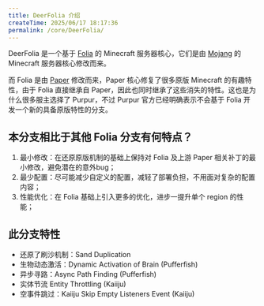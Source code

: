 ```yaml
---
title: DeerFolia 介绍
createTime: 2025/06/17 18:17:36
permalink: /core/DeerFolia/
---
```


<CardGrid>
    <LinkCard title="💾 下载地址" href="https://github.com/LunaDeerMC/DeerFolia/releases/latest"></LinkCard>
    <LinkCard title="📁 源码地址" href="https://github.com/LunaDeerMC/DeerFolia"></LinkCard>
</CardGrid>

DeerFolia 是一个基于 [Folia](https://papermc.io/software/folia) 的 Minecraft 服务器核心，它们是由 [Mojang](https://mojang.com) 的 Minecraft 服务器核心修改而来。

而 Folia 是由  [Paper](https://papermc.io/software/paper) 修改而来，Paper 核心修复了很多原版 Minecraft 的有趣特性，由于 Folia 直接继承自 Paper，因此也同时继承了这些消失的特性。这也是为什么很多服主选择了 Purpur，不过 Purpur 官方已经明确表示不会基于 Folia 开发一个新的具备原版特性的分支。

## 本分支相比于其他 Folia 分支有何特点？

1. 最小修改：在还原原版机制的基础上保持对 Folia 及上游 Paper 相关补丁的最小修改，避免潜在的意外bug；
2. 最少配置：尽可能减少自定义的配置，减轻了部署负担，不用面对复杂的配置内容；
3. 性能优化：在 Folia 基础上引入更多的优化，进步一提升单个 region 的性能；

## 此分支特性

- 还原了刷沙机制：Sand Duplication
- 生物动态激活：Dynamic Activation of Brain (Pufferfish)
- 异步寻路：Async Path Finding (Pufferfish)
- 实体节流 Entity Throttling (Kaiiju)
- 空事件跳过：Kaiiju Skip Empty Listeners Event (Kaiiju)